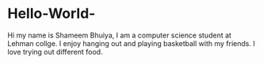 # Hello-World-

Hi my name is Shameem Bhuiya, I am a computer science student at Lehman collge. 
I enjoy hanging out and playing basketball with my friends.
I love trying out different food. 
